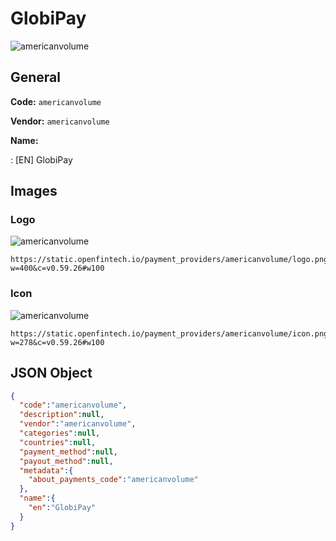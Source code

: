 
# GlobiPay 
![americanvolume](https://static.openfintech.io/payment_providers/americanvolume/logo.png?w=400&c=v0.59.26#w100)  

## General 
 
**Code:** `americanvolume` 
 
**Vendor:** `americanvolume` 
 
**Name:** 
 
:	[EN] GlobiPay 
 

## Images 

### Logo 
 
![americanvolume](https://static.openfintech.io/payment_providers/americanvolume/logo.png?w=400&c=v0.59.26#w100)  

```
https://static.openfintech.io/payment_providers/americanvolume/logo.png?w=400&c=v0.59.26#w100
```  

### Icon 
 
![americanvolume](https://static.openfintech.io/payment_providers/americanvolume/icon.png?w=278&c=v0.59.26#w100)  

```
https://static.openfintech.io/payment_providers/americanvolume/icon.png?w=278&c=v0.59.26#w100
```  

## JSON Object 

```json
{
  "code":"americanvolume",
  "description":null,
  "vendor":"americanvolume",
  "categories":null,
  "countries":null,
  "payment_method":null,
  "payout_method":null,
  "metadata":{
    "about_payments_code":"americanvolume"
  },
  "name":{
    "en":"GlobiPay"
  }
}
```  
